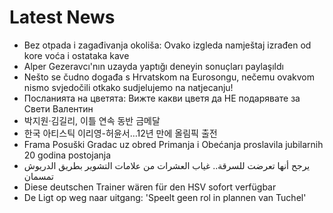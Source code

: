 # Latest News
-  Bez otpada i zagađivanja okoliša: Ovako izgleda namještaj izrađen od kore voća i ostataka kave
-  Alper Gezeravcı'nın uzayda yaptığı deneyin sonuçları paylaşıldı
-  Nešto se čudno događa s Hrvatskom na Eurosongu, nečemu ovakvom nismo svjedočili otkako sudjelujemo na natjecanju!
-  Посланията на цветята: Вижте какви цветя да НЕ подарявате за Свети Валентин
-  박지원·김길리, 이틀 연속 동반 금메달
-  한국 아티스틱 이리영-허윤서…12년 만에 올림픽 출전
-  Frama Posuški Gradac uz obred Primanja i Obećanja proslavila jubilarnih 20 godina postojanja
-  يرجح أنها تعرضت للسرقة.. غياب العشرات من علامات التشوير بطريق الدريوش تمسمان
-  Diese deutschen Trainer wären für den HSV sofort verfügbar
-  De Ligt op weg naar uitgang: 'Speelt geen rol in plannen van Tuchel'
